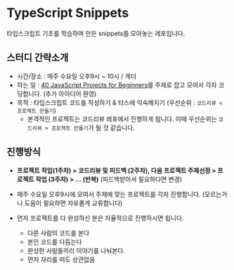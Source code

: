 # TypeScript Snippets

타입스크립트 기초를 학습하며 만든 snippets를 모아놓는 레포입니다.

## 스터디 간략소개

- 시간/장소 : 매주 수요일 오후9시 ~ 10시 / 게더
- 하는 일 : [40 JavaScript Projects for Beginners](https://www.freecodecamp.org/news/javascript-projects-for-beginners/)를 주제로 잡고 모여서 각자 코딩합니다. (추가 아이디어 환영)
- 목적 : 타입스크립트 코드를 작성하기 & 타스에 익숙해지기 (우선순위 : `코드리뷰 < 프로젝트 만들기`)
  - 본격적인 프로젝트는 코드리뷰 레포에서 진행하게 됩니다. 이때 우선순위는 `코드리뷰 > 프로젝트 만들기`가 될 것 같습니다.

## 진행방식

- <b>프로젝트 작업(1주차) > 코드리뷰 및 피드백 (2주차), 다음 프로젝트 주제선정 > 프로젝트 작업 (3주차) > ... (반복)</b> (피드백받아서 필요하다면 변경)

- 매주 수요일 오후9시에 모여서 주제에 맞는 프로젝트를 각자 진행합니다. (모르는거나 도움이 필요하면 자유롭게 교류합니다)
- 먼저 프로젝트를 다 완성하신 분은 자율적으로 진행하시면 됩니다.
  - 다른 사람의 코드를 본다
  - 본인 코드를 다듬는다
  - 완성한 사람들끼리 이야기를 나눠본다.
  - 먼저 자리를 떠도 상관없음
